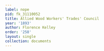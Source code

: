 ```yaml
---
label: nope
pid: fk_31110052
title: Allied Wood Workers' Trades' Council
year: '1893'
author: Florence Kelley
order: '258'
layout: single
collection: documents
---
```

